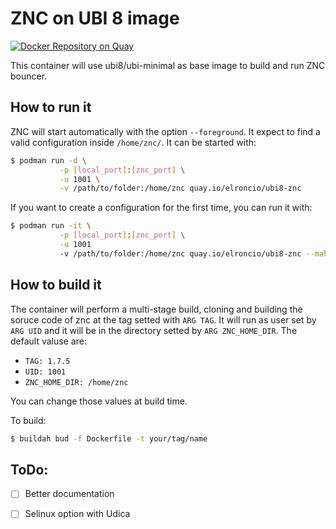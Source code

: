 # ZNC on UBI 8 image
[![Docker Repository on Quay](https://quay.io/repository/elroncio/ubi8-znc/status "Docker Repository on Quay")](https://quay.io/repository/elroncio/ubi8-znc)

This container will use ubi8/ubi-minimal as base image to build and run ZNC bouncer.


## How to run it


ZNC will start automatically with the option `--foreground`. It expect to find a valid configuration inside `/home/znc/`.
It can be started with:

```bash
$ podman run -d \
           -p [local_port]:[znc_port] \
           -u 1001 \
           -v /path/to/folder:/home/znc quay.io/elroncio/ubi8-znc
```

If you want to create a configuration for the first time, you can run it with:

```bash
$ podman run -it \
           -p [local_port]:[znc_port] \
           -u 1001 
           -v /path/to/folder:/home/znc quay.io/elroncio/ubi8-znc --makeconf
```

## How to build it

The container will perform a multi-stage build, cloning and building the soruce code of znc at the tag setted with `ARG TAG`. 
It will run as user set by `ARG UID` and it will be in the directory setted by `ARG ZNC_HOME_DIR`.
The default valuse are:

 - `TAG: 1.7.5`
 - `UID: 1001`
 - `ZNC_HOME_DIR: /home/znc`

You can change those values at build time.

To build:

```bash
$ buildah bud -f Dockerfile -t your/tag/name
```

## ToDo:

- [ ] Better documentation
- [ ] Selinux option with Udica

